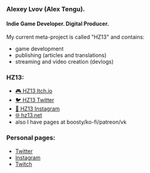 ### Alexey Lvov (Alex Tengu).
#### Indie Game Developer. Digital Producer.

My current meta-project is called "HZ13" and contains:
- game development
- publishing (articles and translations)
- streaming and video creation (devlogs)

### HZ13:
- [🎮 HZ13 Itch.io](https://hz13.itch.io/)
- [🐦 HZ13 Twitter](https://twitter.com/hz13net)
- [📸 HZ13 Instagram](https://www.instagram.com/hz13net/)
- [🌐 hz13.net](https://hz13.net/)
- also I have pages at boosty/ko-fi/patreon/vk

### Personal pages:
- [Twitter](https://twitter.com/alexeylvov)
- [Instagram](https://instagram.com/ag.lvov)
- [Twitch](https://twitch.tv/alex_tengu)

<!--
**alex-tengu/alex-tengu** is a ✨ _special_ ✨ repository because its `README.md` (this file) appears on your GitHub profile.

Here are some ideas to get you started:

- 🔭 I’m currently working on ...
- 🌱 I’m currently learning ...
- 👯 I’m looking to collaborate on ...
- 🤔 I’m looking for help with ...
- 💬 Ask me about ...
- 📫 How to reach me: ...
- 😄 Pronouns: ...
- ⚡ Fun fact: ...
-->
